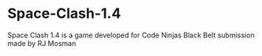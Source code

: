 # Space-Clash-1.4
Space Clash 1.4 is a game developed for Code Ninjas Black Belt submission made by RJ Mosman
